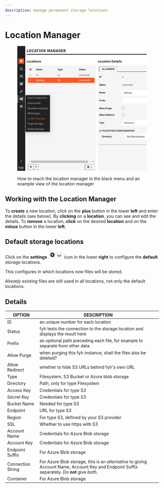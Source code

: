 ```yaml
---
description: manage permanent storage locations
---
```


# Location Manager

<figure><img src="../.gitbook/assets/image (14).png" alt=""><figcaption><p>How to reach the location manager in the black menu and an example view of the location manager</p></figcaption></figure>

## Working with the Location Manager

To **create** a new location, click on the **plus** button in the lower **left** and enter the details (see below). By **clicking** on a **location**, you can see and edit the details. To **remove** a location, **click** on the desired **location** and on the **minus** button in the lower **left**.

## Default storage locations

Click on the **settings** ![](<../.gitbook/assets/image (15).png>) icon in the lower **right** to configure the **default** storage locations.

This configures in which locations _new_ files will be stored.&#x20;

_Already existing_ files are still used in all locations, not only the default locations.

## Details

| OPTION            | DESCRIPTION                                                                                                                                  |
| ----------------- | -------------------------------------------------------------------------------------------------------------------------------------------- |
| ID                | an unique number for each location                                                                                                           |
| Status            | fylr tests the connection to the storage location and displays the result here                                                               |
| Prefix            | an optional path preceding each file, for example to separate from other data                                                                |
| Allow Purge       | when purging this fylr instance, shall the files also be deleted?                                                                            |
| Allow Redirect    | whether to hide S3 URLs behind fylr's own URL                                                                                                |
| Type              | Filesystem, S3 Bucket or Azure blob storage                                                                                                  |
| Directory         | Path, only for type Filesystem                                                                                                               |
| Access Key        | Credentials for type S3                                                                                                                      |
| Secret Key        | Credentials for type S3                                                                                                                      |
| Bucket Name       | Needed for type S3                                                                                                                           |
| Endpoint          | URL for type S3                                                                                                                              |
| Region            | For type S3, defined by your S3 provider                                                                                                     |
| SSL               | Whether to use https with S3                                                                                                                 |
| Account Name      | Credentials for Azure Blob storage                                                                                                           |
| Account Key       | Credentials for Azure Blob storage                                                                                                           |
| Endpoint Suffix   | For Azure Blob storage                                                                                                                       |
| Connection String | For Azure Blob storage, this is an _alternative_ to giving Account Name, Account Key and Endpoint Suffix separately. Do **not** give _both_. |
| Container         | For Azure Blob storage                                                                                                                       |

